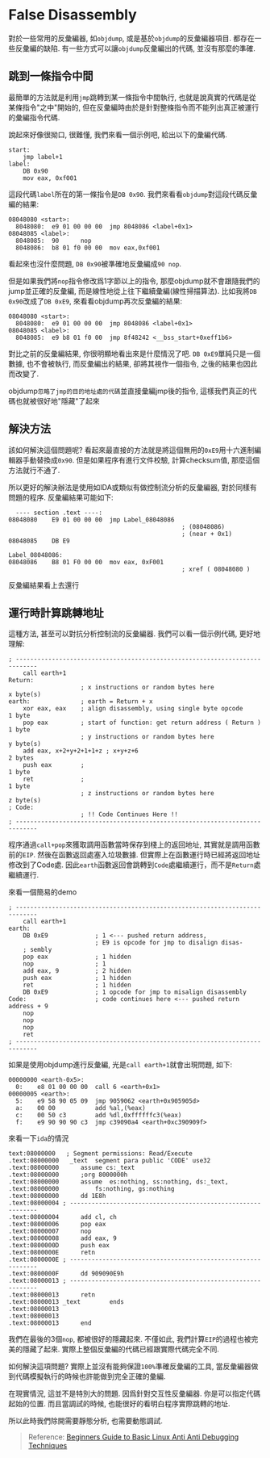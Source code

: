 # False Disassembly

對於一些常用的反彙編器, 如`objdump`, 或是基於`objdump`的反彙編器項目. 都存在一些反彙編的缺陷. 有一些方式可以讓`objdump`反彙編出的代碼, 並沒有那麼的準確.

##  跳到一條指令中間

最簡單的方法就是利用`jmp`跳轉到某一條指令中間執行, 也就是說真實的代碼是從某條指令"之中"開始的, 但在反彙編時由於是針對整條指令而不能列出真正被運行的彙編指令代碼. 

說起來好像很拗口, 很難懂, 我們來看一個示例吧, 給出以下的彙編代碼.

```
start:
	jmp label+1
label: 	
	DB 0x90
	mov eax, 0xf001
```

這段代碼`label`所在的第一條指令是`DB 0x90`. 我們來看看`objdump`對這段代碼反彙編的結果:

```
08048080 <start>:
  8048080: 	e9 01 00 00 00 	jmp 8048086 <label+0x1>
08048085 <label>:
  8048085: 	90 		nop
  8048086: 	b8 01 f0 00 00 	mov eax,0xf001
```

看起來也沒什麼問題, `DB 0x90`被準確地反彙編成`90 nop`. 

但是如果我們將`nop`指令修改爲1字節以上的指令, 那麼objdump就不會跟隨我們的jump並正確的反彙編, 而是線性地從上往下繼續彙編(線性掃描算法). 比如我將`DB 0x90`改成了`DB 0xE9`, 來看看objdump再次反彙編的結果:

```
08048080 <start>:
  8048080: 	e9 01 00 00 00 	jmp 8048086 <label+0x1>
08048085 <label>:
  8048085: 	e9 b8 01 f0 00 	jmp 8f48242 <__bss_start+0xeff1b6>
```

對比之前的反彙編結果, 你很明顯地看出來是什麼情況了吧. `DB 0xE9`單純只是一個數據, 也不會被執行, 而反彙編出的結果, 卻將其視作一個指令, 之後的結果也因此而改變了.

objdump`忽略了jmp的目的地址處的代碼`並直接彙編jmp後的指令, 這樣我們真正的代碼也就被很好地"隱藏"了起來

## 解決方法

該如何解決這個問題呢? 看起來最直接的方法就是將這個無用的`0xE9`用十六進制編輯器手動替換成`0x90`. 但是如果程序有進行文件校驗, 計算checksum值, 那麼這個方法就行不通了. 

所以更好的解決辦法是使用如IDA或類似有做控制流分析的反彙編器, 對於同樣有問題的程序. 反彙編結果可能如下: 

```
  ---- section .text ----:
08048080 	E9 01 00 00 00 	jmp Label_08048086
			                                    ; (08048086)
			                                    ; (near + 0x1)
08048085 	DB E9

Label_08048086:
08048086	B8 01 F0 00 00	mov eax, 0xF001
			                                    ; xref ( 08048080 ) 
```

反彙編結果看上去還行

## 運行時計算跳轉地址

這種方法, 甚至可以對抗分析控制流的反彙編器. 我們可以看一個示例代碼, 更好地理解:

```
; ----------------------------------------------------------------------------
    call earth+1
Return:
                    ; x instructions or random bytes here               x byte(s)
earth:              ; earth = Return + x
    xor eax, eax    ; align disassembly, using single byte opcode       1 byte
    pop eax         ; start of function: get return address ( Return )  1 byte
                    ; y instructions or random bytes here               y byte(s)
    add eax, x+2+y+2+1+1+z ; x+y+z+6                                    2 bytes
    push eax        ;                                                   1 byte
    ret             ;                                                   1 byte
                    ; z instructions or random bytes here               z byte(s)
; Code:
                    ; !! Code Continues Here !!
; ----------------------------------------------------------------------------
```

程序通過`call+pop`來獲取調用函數當時保存到棧上的返回地址, 其實就是調用函數前的`EIP`. 然後在函數返回處塞入垃圾數據. 但實際上在函數運行時已經將返回地址修改到了Code處. 因此`earth`函數返回會跳轉到`Code`處繼續運行，而不是`Return`處繼續運行.

來看一個簡易的demo

```
; ----------------------------------------------------------------------------
	call earth+1
earth: 	
    DB 0xE9 	        ; 1 <--- pushed return address,
		                ; E9 is opcode for jmp to disalign disas-
	; sembly
	pop eax 	        ; 1 hidden
	nop 	            ; 1
	add eax, 9 	        ; 2 hidden
	push eax 	        ; 1 hidden
	ret 	            ; 1 hidden
	DB 0xE9 	        ; 1 opcode for jmp to misalign disassembly
Code: 	                ; code continues here <--- pushed return address + 9
	nop
	nop
	nop
	ret
; ----------------------------------------------------------------------------
```

如果是使用objdump進行反彙編, 光是`call earth+1`就會出現問題, 如下:

```
00000000 <earth-0x5>:
  0: 	e8 01 00 00 00 	call 6 <earth+0x1>
00000005 <earth>:
  5: 	e9 58 90 05 09 	jmp 9059062 <earth+0x905905d>
  a: 	00 00 		    add %al,(%eax)
  c: 	00 50 c3 		add %dl,0xffffffc3(%eax)
  f: 	e9 90 90 90 c3 	jmp c39090a4 <earth+0xc390909f>
```

來看一下`ida`的情況

```
text:08000000 	; Segment permissions: Read/Execute
.text:08000000	 _text 	segment para public 'CODE' use32
.text:08000000 		assume cs:_text
.text:08000000 		;org 8000000h
.text:08000000 		assume 	es:nothing, ss:nothing, ds:_text,
.text:08000000 			fs:nothing, gs:nothing
.text:08000000 		dd 1E8h
.text:08000004 ; -------------------------------------------------------------
.text:08000004 		add cl, ch
.text:08000006 		pop eax
.text:08000007 		nop
.text:08000008 		add eax, 9
.text:0800000D 		push eax
.text:0800000E 		retn
.text:0800000E ; -------------------------------------------------------------
.text:0800000F 		dd 909090E9h
.text:08000013 ; -------------------------------------------------------------
.text:08000013 		retn
.text:08000013 _text 		ends
.text:08000013
.text:08000013
.text:08000013 		end
```

我們在最後的3個`nop`, 都被很好的隱藏起來. 不僅如此, 我們計算`EIP`的過程也被完美的隱藏了起來. 實際上整個反彙編的代碼已經跟實際代碼完全不同.

如何解決這項問題? 實際上並沒有能夠保證`100%`準確反彙編的工具, 當反彙編器做到代碼模擬執行的時候也許能做到完全正確的彙編.

在現實情況, 這並不是特別大的問題. 因爲針對交互性反彙編器. 你是可以指定代碼起始的位置. 而且當調試的時候, 也能很好的看明白程序實際跳轉的地址.

所以此時我們除開需要靜態分析, 也需要動態調試.




> Reference: [Beginners Guide to Basic Linux Anti Anti Debugging Techniques](http://www.stonedcoder.org/~kd/lib/14-61-1-PB.pdf)


